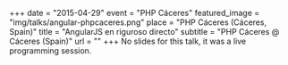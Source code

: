 +++
date = "2015-04-29"
event = "PHP Cáceres"
featured_image = "img/talks/angular-phpcaceres.png"
place = "PHP Cáceres (Cáceres, Spain)"
title = "AngularJS en riguroso directo"
subtitle = "PHP Cáceres @ Cáceres (Spain)"
url = ""
+++
No slides for this talk, it was a live programming session.
